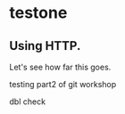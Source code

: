 # testone

## Using HTTP.  

Let's see how far this goes.

testing part2 of git workshop


dbl check

